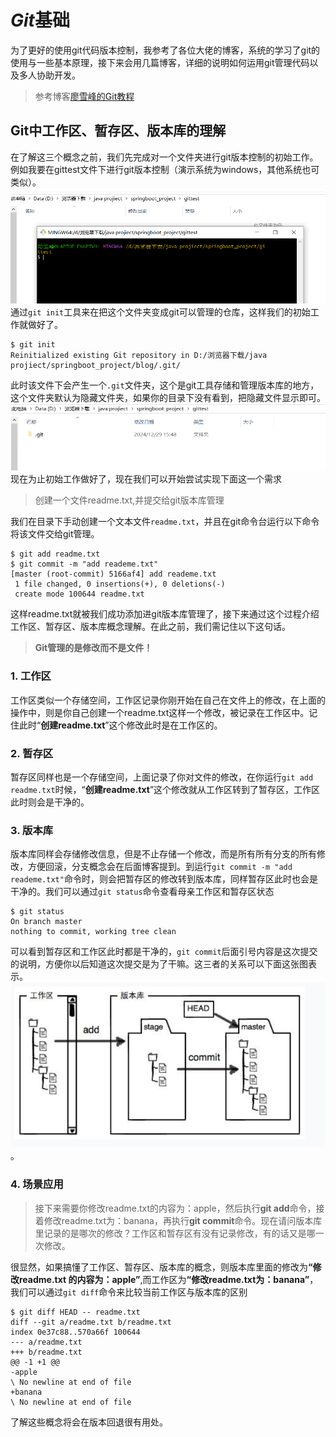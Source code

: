 # *Git*基础
为了更好的使用git代码版本控制，我参考了各位大佬的博客，系统的学习了git的使用与一些基本原理，接下来会用几篇博客，详细的说明如何运用git管理代码以及多人协助开发。
>参考博客[廖雪峰的Git教程](https://liaoxuefeng.com/books/git/create-repo/index.html)
## Git中工作区、暂存区、版本库的理解
在了解这三个概念之前，我们先完成对一个文件夹进行git版本控制的初始工作。例如我要在gittest文件下进行git版本控制（演示系统为windows，其他系统也可类似）。
![1](<resource/屏幕截图 2024-12-29 153836.png>)
通过`git init`工具来在把这个文件夹变成git可以管理的仓库，这样我们的初始工作就做好了。
```shell
$ git init
Reinitialized existing Git repository in D:/浏览器下载/java projiect/springboot_project/blog/.git/
```
此时该文件下会产生一个`.git`文件夹，这个是git工具存储和管理版本库的地方，这个文件夹默认为隐藏文件夹，如果你的目录下没有看到，把隐藏文件显示即可。
![2](<resource/屏幕截图 2024-12-29 154911.png>)
现在为止初始工作做好了，现在我们可以开始尝试实现下面这一个需求
>创建一个文件readme.txt,并提交给git版本库管理

我们在目录下手动创建一个文本文件`readme.txt`，并且在git命令台运行以下命令将该文件交给git管理。
```shell
$ git add readme.txt
$ git commit -m "add reademe.txt"
[master (root-commit) 5166af4] add reademe.txt
 1 file changed, 0 insertions(+), 0 deletions(-)
 create mode 100644 readme.txt
```
这样readme.txt就被我们成功添加进git版本库管理了，接下来通过这个过程介绍工作区、暂存区、版本库概念理解。在此之前，我们需记住以下这句话。
>**Git管理的是修改而不是文件！**

### 1. 工作区
工作区类似一个存储空间，工作区记录你刚开始在自己在文件上的修改，在上面的操作中，则是你自己创建一个readme.txt这样一个修改，被记录在工作区中。记住此时“**创建readme.txt**”这个修改此时是在工作区的。
### 2. 暂存区
暂存区同样也是一个存储空间，上面记录了你对文件的修改，在你运行`git add readme.txt`时候，“**创建readme.txt**”这个修改就从工作区转到了暂存区，工作区此时则会是干净的。
### 3. 版本库
版本库同样会存储修改信息，但是不止存储一个修改，而是所有所有分支的所有修改，方便回滚，分支概念会在后面博客提到。到运行`git commit -m "add reademe.txt"`命令时，则会把暂存区的修改转到版本库，同样暂存区此时也会是干净的。我们可以通过`git status`命令查看母亲工作区和暂存区状态
```shell
$ git status
On branch master
nothing to commit, working tree clean
```
可以看到暂存区和工作区此时都是干净的，`git commit`后面引号内容是这次提交的说明，方便你以后知道这次提交是为了干嘛。这三者的关系可以下面这张图表示。
![3](<resource/屏幕截图 2024-12-29 162553.png>)。

### 4. 场景应用
>接下来需要你修改readme.txt的内容为：apple，然后执行**git add**命令，接着修改readme.txt为：banana，再执行**git commit**命令。现在请问版本库里记录的是哪次的修改？工作区和暂存区有没有记录修改，有的话又是哪一次修改。

很显然，如果搞懂了工作区、暂存区、版本库的概念，则版本库里面的修改为<strong>“修改readme.txt 的内容为：apple”</strong>,而工作区为<strong>“修改readme.txt为：banana”</strong>，我们可以通过`git diff`命令来比较当前工作区与版本库的区别
```shell
$ git diff HEAD -- readme.txt
diff --git a/readme.txt b/readme.txt
index 0e37c88..570a66f 100644
--- a/readme.txt
+++ b/readme.txt
@@ -1 +1 @@
-apple
\ No newline at end of file
+banana
\ No newline at end of file
```
了解这些概念将会在版本回退很有用处。
